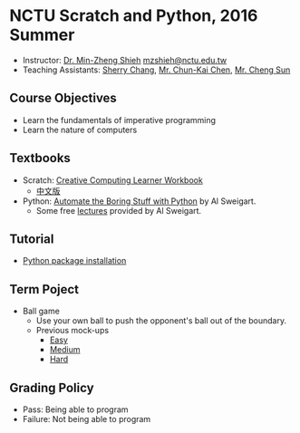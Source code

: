 # NCTU Scratch and Python, 2016 Summer

+   Instructor: [Dr. Min-Zheng Shieh](mailto:mzshieh@nctu.edu.tw) mzshieh@nctu.edu.tw
+   Teaching Assistants: [Sherry Chang](mailto:lovingkpp@gmail.com), [Mr. Chun-Kai Chen](mailto:wingemerald@gmail.com), [Mr. Cheng Sun](mailto:s2821d3721@gmail.com)

## Course Objectives

+   Learn the fundamentals of imperative programming
+   Learn the nature of computers

## Textbooks

+   Scratch: [Creative Computing Learner Workbook](http://scratched.gse.harvard.edu/guide/files/CreativeComputing20140820_LearnerWorkbook.pdf)
    +   [中文版](http://scratched.gse.harvard.edu/resources/traditional-chinese-translation-scratch-curriculum-guide)
+   Python: [Automate the Boring Stuff with Python](https://automatetheboringstuff.com/) by Al Sweigart.
    +   Some free [lectures](https://www.youtube.com/playlist?list=PL0-84-yl1fUnRuXGFe_F7qSH1LEnn9LkW) provided by Al Sweigart.

## Tutorial

+   [Python package installation](install.md)

## Term Poject

+   Ball game
    +   Use your own ball to push the opponent's ball out of the boundary.
    +   Previous mock-ups
        +   [Easy](http://www.cs.nctu.edu.tw/~mzshieh/snp16summer/project/loser.html)
        +   [Medium](http://www.cs.nctu.edu.tw/~mzshieh/snp16summer/project/softer.html)
        +   [Hard](http://www.cs.nctu.edu.tw/~mzshieh/snp16summer/project/center_camper.html)

## Grading Policy

+   Pass: Being able to program
+   Failure: Not being able to program